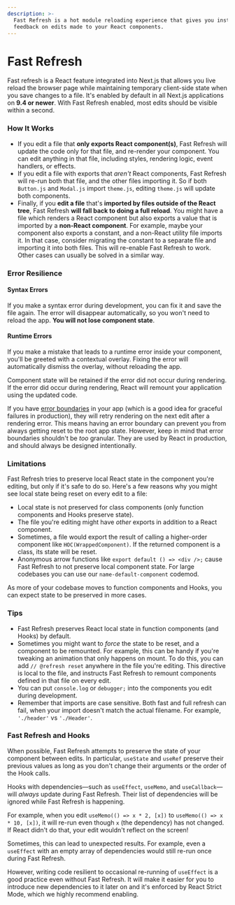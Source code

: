 ```yaml
---
description: >-
  Fast Refresh is a hot module reloading experience that gives you instantaneous
  feedback on edits made to your React components.
---
```


# Fast Refresh

Fast refresh is a React feature integrated into Next.js that allows you live reload the browser page while maintaining temporary client-side state when you save changes to a file. It's enabled by default in all Next.js applications on **9.4 or newer**. With Fast Refresh enabled, most edits should be visible within a second.

### How It Works

* If you edit a file that **only exports React component(s)**, Fast Refresh will update the code only for that file, and re-render your component. You can edit anything in that file, including styles, rendering logic, event handlers, or effects.
* If you edit a file with exports that _aren't_ React components, Fast Refresh will re-run both that file, and the other files importing it. So if both `Button.js` and `Modal.js` import `theme.js`, editing `theme.js` will update both components.
* Finally, if you **edit a file** that's **imported by files outside of the React tree**, Fast Refresh **will fall back to doing a full reload**. You might have a file which renders a React component but also exports a value that is imported by a **non-React component**. For example, maybe your component also exports a constant, and a non-React utility file imports it. In that case, consider migrating the constant to a separate file and importing it into both files. This will re-enable Fast Refresh to work. Other cases can usually be solved in a similar way.

### Error Resilience

#### Syntax Errors

If you make a syntax error during development, you can fix it and save the file again. The error will disappear automatically, so you won't need to reload the app. **You will not lose component state**.

#### Runtime Errors

If you make a mistake that leads to a runtime error inside your component, you'll be greeted with a contextual overlay. Fixing the error will automatically dismiss the overlay, without reloading the app.

Component state will be retained if the error did not occur during rendering. If the error did occur during rendering, React will remount your application using the updated code.

If you have [error boundaries](https://react.dev/reference/react/Component#catching-rendering-errors-with-an-error-boundary) in your app (which is a good idea for graceful failures in production), they will retry rendering on the next edit after a rendering error. This means having an error boundary can prevent you from always getting reset to the root app state. However, keep in mind that error boundaries shouldn't be _too_ granular. They are used by React in production, and should always be designed intentionally.

### Limitations

Fast Refresh tries to preserve local React state in the component you're editing, but only if it's safe to do so. Here's a few reasons why you might see local state being reset on every edit to a file:

* Local state is not preserved for class components (only function components and Hooks preserve state).
* The file you're editing might have _other_ exports in addition to a React component.
* Sometimes, a file would export the result of calling a higher-order component like `HOC(WrappedComponent)`. If the returned component is a class, its state will be reset.
* Anonymous arrow functions like `export default () => <div />;` cause Fast Refresh to not preserve local component state. For large codebases you can use our `name-default-component` codemod.

As more of your codebase moves to function components and Hooks, you can expect state to be preserved in more cases.

### Tips

* Fast Refresh preserves React local state in function components (and Hooks) by default.
* Sometimes you might want to _force_ the state to be reset, and a component to be remounted. For example, this can be handy if you're tweaking an animation that only happens on mount. To do this, you can add `// @refresh reset` anywhere in the file you're editing. This directive is local to the file, and instructs Fast Refresh to remount components defined in that file on every edit.
* You can put `console.log` or `debugger;` into the components you edit during development.
* Remember that imports are case sensitive. Both fast and full refresh can fail, when your import doesn't match the actual filename. For example, `'./header'` vs `'./Header'`.

### Fast Refresh and Hooks

When possible, Fast Refresh attempts to preserve the state of your component between edits. In particular, `useState` and `useRef` preserve their previous values as long as you don't change their arguments or the order of the Hook calls.

Hooks with dependencies—such as `useEffect`, `useMemo`, and `useCallback`—will _always_ update during Fast Refresh. Their list of dependencies will be ignored while Fast Refresh is happening.

For example, when you edit `useMemo(() => x * 2, [x])` to `useMemo(() => x * 10, [x])`, it will re-run even though `x` (the dependency) has not changed. If React didn't do that, your edit wouldn't reflect on the screen!

Sometimes, this can lead to unexpected results. For example, even a `useEffect` with an empty array of dependencies would still re-run once during Fast Refresh.

However, writing code resilient to occasional re-running of `useEffect` is a good practice even without Fast Refresh. It will make it easier for you to introduce new dependencies to it later on and it's enforced by React Strict Mode, which we highly recommend enabling.
